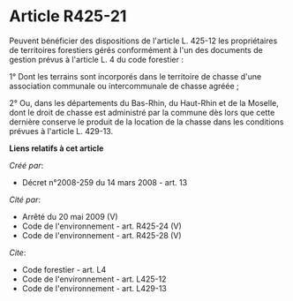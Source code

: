 # Article R425-21

Peuvent bénéficier des dispositions de l'article L. 425-12 les propriétaires de territoires forestiers gérés conformément à
l'un des documents de gestion prévus à l'article L. 4 du code forestier : 

1° Dont les terrains sont incorporés dans le territoire de chasse d'une association communale ou intercommunale de chasse
agréée ; 

2° Ou, dans les départements du Bas-Rhin, du Haut-Rhin et de la Moselle, dont le droit de chasse est administré par la
commune dès lors que cette dernière conserve le produit de la location de la chasse dans les conditions prévues à l'article
L. 429-13.

**Liens relatifs à cet article**

_Créé par_:

  - Décret n°2008-259 du 14 mars 2008 - art. 13

_Cité par_:

  - Arrêté du 20 mai 2009 (V)
  - Code de l'environnement - art. R425-24 (V)
  - Code de l'environnement - art. R425-28 (V)

_Cite_:

  - Code forestier - art. L4
  - Code de l'environnement - art. L425-12
  - Code de l'environnement - art. L429-13
